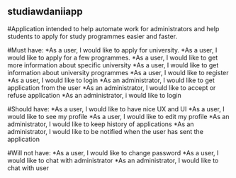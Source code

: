 ## studiawdaniiapp
#Application intended to help automate work for administrators and help students to apply for study programmes easier and faster. 

#Must have:
*As a user, I would like to apply for university.
*As a user, I would like to apply for a few programmes.
*As a user, I would like to get more information about specific university
*As a user, I would like to get information about university programmes
*As a user, I would like to register 
*As a user, I would like to login
*As an administrator, I would like to get application from the user
*As an administrator, I would like to accept or refuse application
*As an administrator, i would like to login

#Should have:
*As a user, I would like to have nice UX and UI
*As a user, I would like to see my profile
*As a user, I would like to edit my profile
*As an administrator, I would like to keep history of applications
*As an administrator, I would like to be notified when the user has sent the application

#Will not have:
*As a user, I would like to change password
*As a user, I would like to chat with administrator
*As an administrator, I would like to chat with user

